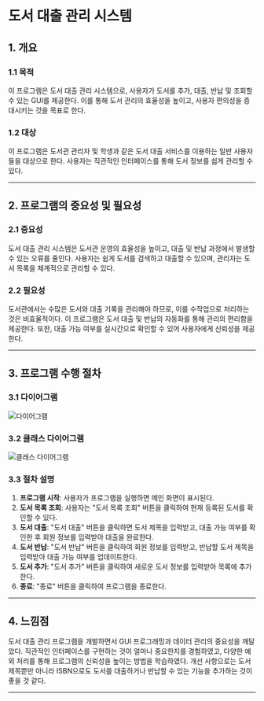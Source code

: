 # 도서 대출 관리 시스템

## 1. 개요

### 1.1 목적
이 프로그램은 도서 대출 관리 시스템으로, 사용자가 도서를 추가, 대출, 반납 및 조회할 수 있는 GUI를 제공한다. 이를 통해 도서 관리의 효율성을 높이고, 사용자 편의성을 증대시키는 것을 목표로 한다.

### 1.2 대상
이 프로그램은 도서관 관리자 및 학생과 같은 도서 대출 서비스를 이용하는 일반 사용자들을 대상으로 한다. 사용자는 직관적인 인터페이스를 통해 도서 정보를 쉽게 관리할 수 있다.

---

## 2. 프로그램의 중요성 및 필요성

### 2.1 중요성
도서 대출 관리 시스템은 도서관 운영의 효율성을 높이고, 대출 및 반납 과정에서 발생할 수 있는 오류를 줄인다. 사용자는 쉽게 도서를 검색하고 대출할 수 있으며, 관리자는 도서 목록을 체계적으로 관리할 수 있다.

### 2.2 필요성
도서관에서는 수많은 도서와 대출 기록을 관리해야 하므로, 이를 수작업으로 처리하는 것은 비효율적이다. 이 프로그램은 도서 대출 및 반납의 자동화를 통해 관리의 편리함을 제공한다. 또한, 대출 가능 여부를 실시간으로 확인할 수 있어 사용자에게 신뢰성을 제공한다.

---

## 3. 프로그램 수행 절차

### 3.1 다이어그램
![다이어그램](https://github.com/user-attachments/assets/32b2d4a9-68d8-4296-9e2a-7d757576ba87)

### 3.2 클래스 다이어그램
![클래스 다이어그램](https://github.com/user-attachments/assets/aa5730ff-5ae8-4422-a643-5d78274ad5c7)
 
 ### 3.3 절차 설명
1. **프로그램 시작**: 사용자가 프로그램을 실행하면 메인 화면이 표시된다.
2. **도서 목록 조회**: 사용자는 "도서 목록 조회" 버튼을 클릭하여 현재 등록된 도서를 확인할 수 있다.
3. **도서 대출**: "도서 대출" 버튼을 클릭하면 도서 제목을 입력받고, 대출 가능 여부를 확인한 후 회원 정보를 입력받아 대출을 완료한다.
4. **도서 반납**: "도서 반납" 버튼을 클릭하여 회원 정보를 입력받고, 반납할 도서 제목을 입력받아 대출 가능 여부를 업데이트한다.
5. **도서 추가**: "도서 추가" 버튼을 클릭하여 새로운 도서 정보를 입력받아 목록에 추가한다.
6. **종료**: "종료" 버튼을 클릭하여 프로그램을 종료한다.

---

## 4. 느낌점
도서 대출 관리 프로그램을 개발하면서 GUI 프로그래밍과 데이터 관리의 중요성을 깨달았다. 직관적인 인터페이스를 구현하는 것이 얼마나 중요한지를 경험하였고, 다양한 예외 처리를 통해 프로그램의 신뢰성을 높이는 방법을 학습하였다. 개선 사항으로는 도서 제목뿐만 아니라 ISBN으로도 도서를 대출하거나 반납할 수 있는 기능을 추가하는 것이 좋을 것 같다.

---
